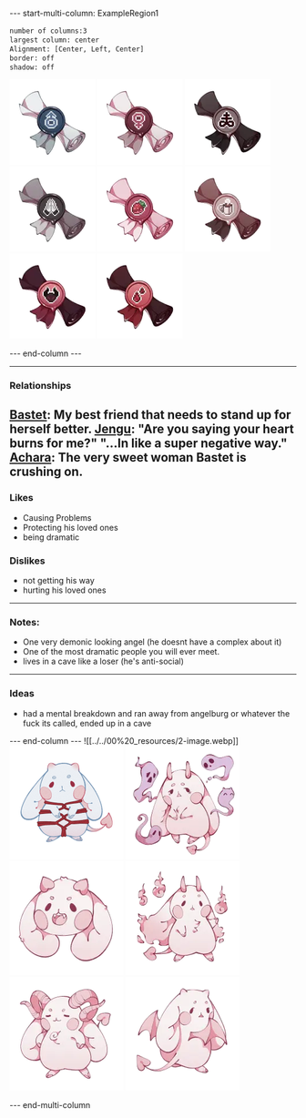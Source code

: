 --- start-multi-column: ExampleRegion1  
```column-settings  
number of columns:3  
largest column: center 
Alignment: [Center, Left, Center]
border: off
shadow: off
```

![75](Icons/Titles/he-him.webp)  ![75](Icons/Titles/she-her.webp)  ![75](Icons/Titles/preist-of-sulfer.webp) ![75](Icons/Titles/faithful.webp)  ![75](Icons/Titles/sweets-lover.webp) ![75](Icons/Titles/coffee-addict.webp) ![75](Icons/Titles/sinner.webp) ![75](Icons/Titles/bloodthirsty.webp)  

--- end-column ---

---
### Relationships
[Bastet](Bastet.md): My best friend that needs to stand up for herself better.
[Jengu](Jengu.md):  "Are you saying your heart burns for me?"  "...In like a super negative way."
[Achara](Achara.md): The very sweet woman **Bastet** is crushing on.
---
### Likes
- Causing Problems
- Protecting his loved ones
- being dramatic
### Dislikes
- not getting his way
- hurting his loved ones
---
### Notes:
- One very demonic looking angel (he doesnt have a complex about it)
- One of the most dramatic people you will ever meet.
- lives in a cave like a loser (he's anti-social)
---
### Ideas
- had a mental breakdown and ran away from angelburg or whatever the fuck its called, ended up in a cave

--- end-column ---
![[../../00%20_resources/2-image.webp]]
![100](Icons/Species/succubun.png)
![100](Icons/Traits/spirit-motes.webp)
![100](Icons/Traits/fangs.webp)
![100](Icons/Traits/hellfire.webp)
![100](Icons/Traits/grand-horn.webp)
![100](Icons/Traits/bat-wings.webp)

--- end-multi-column